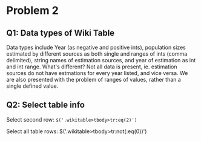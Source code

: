 <h1>Problem 2</h1>
<h2>Q1: Data types of Wiki Table</h2>
<p>Data types include Year (as negative and positive ints),  population sizes estimated by different sources as both single and ranges of ints (comma delimited), string names of estimation sources, and year of estimation as int and int range.
	What's different?  Not all data is present, ie. estimation sources do not have estmations for every year listed, and vice versa. We are also presented with the problem of ranges of values, rather than a single defined value. 
</p>	
<h2>Q2: Select table info</h2>
<p>Select second row:  <code>$('.wikitable>tbody>tr:eq(2)')</code></p>
<p>Select all table rows:  $('.wikitable>tbody>tr:not(:eq(0))')</code></p>



